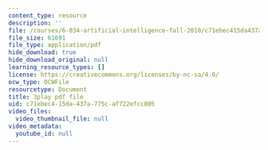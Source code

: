 ```yaml
---
content_type: resource
description: ''
file: /courses/6-034-artificial-intelligence-fall-2010/c71ebec415da437a775caf722efcc805_uXt8qF2Zzfo.pdf
file_size: 61691
file_type: application/pdf
hide_download: true
hide_download_original: null
learning_resource_types: []
license: https://creativecommons.org/licenses/by-nc-sa/4.0/
ocw_type: OCWFile
resourcetype: Document
title: 3play pdf file
uid: c71ebec4-15da-437a-775c-af722efcc805
video_files:
  video_thumbnail_file: null
video_metadata:
  youtube_id: null
---
```

